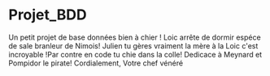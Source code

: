 Projet_BDD
==========

Un petit projet de base données bien à chier !
Loic arrête de dormir espéce de sale branleur de Nimois!
Julien tu gères vraiment la mère à la Loic c'est incroyable !Par contre en code tu chie dans la colle!
Dedicace à Meynard et Pompidor le pirate!
Cordialement, Votre chef vénéré
